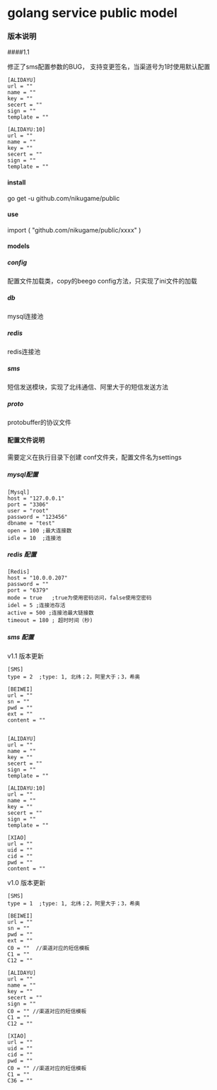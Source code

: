 # golang service public model

### 版本说明

####1.1

修正了sms配置参数的BUG， 支持变更签名，当渠道号为1时使用默认配置

    [ALIDAYU]
    url = ""
    name = ""
    key = ""
    secert = ""
    sign = ""
    template = ""

    [ALIDAYU:10]
    url = ""
    name = ""
    key = ""
    secert = ""
    sign = ""
    template = ""

#### install

go get -u github.com/nikugame/public

#### use

import (
    "github.com/nikugame/public/xxxx"
)

#### models

##### config

配置文件加载类，copy的beego config方法，只实现了ini文件的加载

##### db

mysql连接池

##### redis

redis连接池

##### sms

短信发送模块，实现了北纬通信、阿里大于的短信发送方法

##### proto

protobuffer的协议文件


#### 配置文件说明

需要定义在执行目录下创建 conf文件夹，配置文件名为settings

##### mysql配置

    [Mysql]
    host = "127.0.0.1"  
    port = "3306"
    user = "root"
    password = "123456"
    dbname = "test"
    open = 100 ;最大连接数
    idle = 10  ;连接池 

##### redis 配置

    [Redis]
    host = "10.0.0.207"
    password = ""
    port = "6379"
    mode = true   ;true为使用密码访问，false使用空密码
    idel = 5 ;连接池存活
    active = 500 ;连接池最大链接数
    timeout = 180 ; 超时时间（秒)

##### sms 配置

v1.1 版本更新

    [SMS]
    type = 2  ;type: 1, 北纬；2，阿里大于；3，希奥

    [BEIWEI]
    url = ""
    sn = ""
    pwd = ""
    ext = ""
    content = ""


    [ALIDAYU]
    url = ""
    name = ""
    key = ""
    secert = ""
    sign = ""
    template = ""

    [ALIDAYU:10]
    url = ""
    name = ""
    key = ""
    secert = ""
    sign = ""
    template = ""

    [XIAO]
    url = ""
    uid = ""
    cid = ""
    pwd = ""
    content = ""



v1.0 版本更新

    [SMS]
    type = 1  ;type: 1, 北纬；2，阿里大于；3，希奥

    [BEIWEI]
    url = ""
    sn = ""
    pwd = ""
    ext = ""
    C0 = ""  //渠道对应的短信模板
    C1 = ""
    C12 = ""

    [ALIDAYU]
    url = ""
    name = ""
    key = ""
    secert = ""
    sign = ""
    C0 = "" //渠道对应的短信模板
    C1 = ""
    C12 = ""

    [XIAO]
    url = ""
    uid = ""
    cid = ""
    pwd = ""
    C0 = "" //渠道对应的短信模板
    C1 = ""
    C36 = ""
